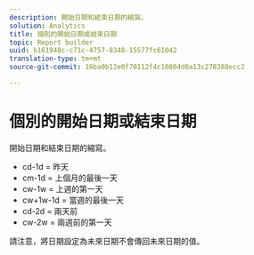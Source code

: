 ```yaml
---
description: 開始日期和結束日期的縮寫。
solution: Analytics
title: 個別的開始日期或結束日期
topic: Report builder
uuid: b161948c-c71c-4757-8348-15577fc61042
translation-type: tm+mt
source-git-commit: 16ba0b12e0f70112f4c10804d0a13c278388ecc2

---
```



# 個別的開始日期或結束日期

開始日期和結束日期的縮寫。

* cd-1d = 昨天
* cm-1d = 上個月的最後一天
* cw-1w = 上週的第一天
* cw+1w-1d = 當週的最後一天
* cd-2d = 兩天前
* cw-2w = 兩週前的第一天

請注意，將日期設定為未來日期不會傳回未來日期的值。
